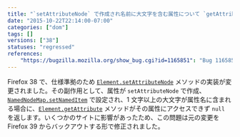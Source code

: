 ```yaml
---
title: "`setAttributeNode` で作成され名前に大文字を含む属性について `getAttribute` が `null` を返します"
date: "2015-10-22T22:14:00-07:00"
categories: ["dom"]
tags: []
versions: ["38"]
statuses: "regressed"
references:
    "https://bugzilla.mozilla.org/show_bug.cgi?id=1165851": "Bug 1165851 - document.createAttribute can not get their own Added attributes"
---
```

Firefox 38 で、仕様準拠のため [`Element.setAttributeNode`](https://developer.mozilla.org/ja/docs/Web/API/Element/setAttributeNode) メソッドの実装が変更されました。その副作用として、属性が `setAttributeNode` で作成、[`NamedNodeMap.setNamedItem`](https://developer.mozilla.org/ja/docs/Web/API/NamedNodeMap/setNamedItem) で設定され、1 文字以上の大文字が属性名に含まれる場合に、[`Element.getAttribute`](https://developer.mozilla.org/ja/docs/Web/API/Element/getAttribute) メソッドがその属性にアクセスできず `null` を返します。いくつかのサイトに影響があったため、この問題は元の変更を Firefox 39 からバックアウトする形で修正されました。
